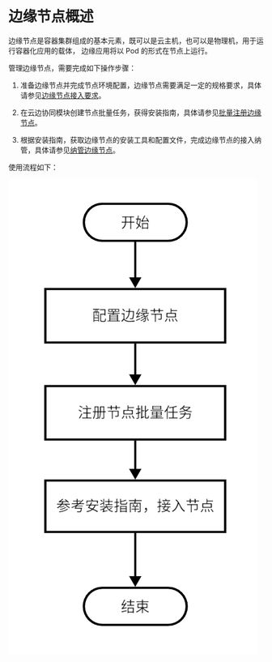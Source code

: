# 边缘节点概述

边缘节点是容器集群组成的基本元素，既可以是云主机，也可以是物理机，用于运行容器化应用的载体，
边缘应用将以 Pod 的形式在节点上运行。

管理边缘节点，需要完成如下操作步骤：

1. 准备边缘节点并完成节点环境配置，边缘节点需要满足一定的规格要求，具体请参见[边缘节点接入要求](./join-rqmt.md)。

2. 在云边协同模块创建节点批量任务，获得安装指南，具体请参见[批量注册边缘节点](./batch-registration.md)。

3. 根据安装指南，获取边缘节点的安装工具和配置文件，完成边缘节点的接入纳管，具体请参见[纳管边缘节点](./managed-node.md)。

使用流程如下：

![使用流程](../../images/node-overview01.png)
